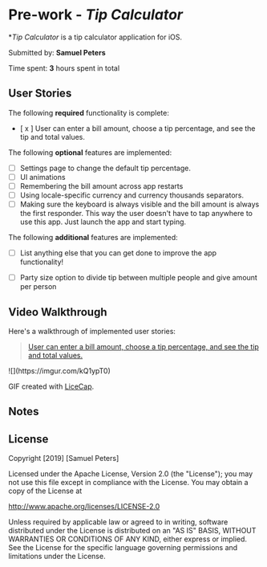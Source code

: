 # Pre-work - *Tip Calculator*

**Tip Calculator* is a tip calculator application for iOS.

Submitted by: **Samuel Peters**

Time spent: **3** hours spent in total

## User Stories

The following **required** functionality is complete:

* [ x ] User can enter a bill amount, choose a tip percentage, and see the tip and total values.

The following **optional** features are implemented:
* [ ] Settings page to change the default tip percentage.
* [ ] UI animations
* [ ] Remembering the bill amount across app restarts 
* [ ] Using locale-specific currency and currency thousands separators.
* [ ] Making sure the keyboard is always visible and the bill amount is always the first responder. This way the user doesn't have to tap anywhere to use this app. Just launch the app and start typing.

The following **additional** features are implemented:

- [ ] List anything else that you can get done to improve the app functionality!

* [ ] Party size option to divide tip between multiple people and give amount per person

## Video Walkthrough

Here's a walkthrough of implemented user stories:

<blockquote class="imgur-embed-pub" lang="en" data-id="a/XNwM0La"><a href="//imgur.com/a/XNwM0La">User can enter a bill amount, choose a tip percentage, and see the tip and total values.</a></blockquote>
![](https://imgur.com/kQ1ypT0)

GIF created with [LiceCap](http://www.cockos.com/licecap/).

## Notes

## License

Copyright [2019] [Samuel Peters]

Licensed under the Apache License, Version 2.0 (the "License");
you may not use this file except in compliance with the License.
You may obtain a copy of the License at

http://www.apache.org/licenses/LICENSE-2.0

Unless required by applicable law or agreed to in writing, software
distributed under the License is distributed on an "AS IS" BASIS,
WITHOUT WARRANTIES OR CONDITIONS OF ANY KIND, either express or implied.
See the License for the specific language governing permissions and
limitations under the License.
